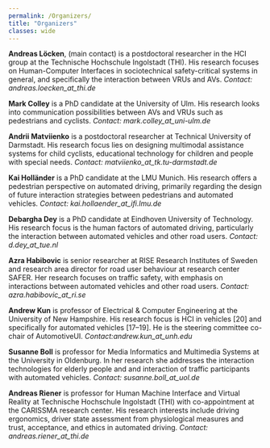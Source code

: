 ```yaml
---
permalink: /Organizers/
title: "Organizers"
classes: wide
---
```


**Andreas Löcken**,  (main contact) is a postdoctoral researcher in the HCI group at the Technische Hochschule Ingolstadt (THI). His research focuses on Human-Computer Interfaces in sociotechnical safety-critical systems in general, and specifically the interaction between VRUs and AVs. *Contact: andreas.loecken_at_thi.de*

**Mark Colley** is a PhD candidate at the University of Ulm. His research looks into communication possibilities between AVs and VRUs such as pedestrians and cyclists. *Contact: mark.colley_at_uni-ulm.de*

**Andrii Matviienko** is a postdoctoral researcher at Technical University of Darmstadt. His research focus lies on designing multimodal assistance systems for child cyclists, educational technology for children and people with special needs. *Contact: matviienko_at_tk.tu-darmstadt.de*

**Kai Holländer** is a PhD candidate at the LMU Munich. His research offers a pedestrian perspective on automated driving, primarily regarding the design of future interaction strategies between pedestrians and automated vehicles. *Contact: kai.hollaender_at_ifi.lmu.de*

**Debargha Dey** is a PhD candidate at Eindhoven University of Technology. His research focus is the human factors of automated driving, particularly the interaction between automated vehicles and other road users. *Contact: d.dey_at_tue.nl*

**Azra Habibovic** is senior researcher at RISE Research Institutes of Sweden and research area director for road user behaviour at research center SAFER. Her research focuses on traffic safety, with emphasis on interactions between automated vehicles and other road users. *Contact: azra.habibovic_at_ri.se*

**Andrew Kun** is professor of Electrical & Computer Engineering at the University of New Hampshire. His research focus is HCI in vehicles [20] and specifically for automated vehicles [17–19]. He is the steering committee co-chair of AutomotiveUI. *Contact:andrew.kun_at_unh.edu*

**Susanne Boll** is professor for Media Informatics and Multimedia Systems at the University in Oldenburg. In her research she addresses the interaction technologies for elderly people and and interaction of traffic participants with automated vehicles. *Contact: susanne.boll_at_uol.de*

**Andreas Riener** is professor for Human Machine Interface and Virtual Reality at Technische Hochschule Ingolstadt (THI) with co-appointment at the CARISSMA research center. His research interests include driving ergonomics, driver state assessment from physiological measures and trust, acceptance, and ethics in automated driving. *Contact: andreas.riener_at_thi.de*
